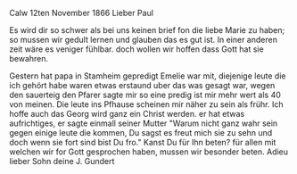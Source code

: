  Calw 12ten November 1866
Lieber Paul

Es wird dir so schwer als bei uns keinen brief fon die liebe Marie zu haben; so mussen wir gedult lernen und glauben das es gut ist. In einer anderen zeit wäre es veniger fühlbar. doch wollen wir hoffen dass Gott hat sie bewahren.

Gestern hat papa in Stamheim gepredigt Emelie war mit, diejenige leute die ich gehört habe waren etwas erstaund uber das was gesagt war, wegen den sauerteig den Pfarer sagte mir so eine predig ist mir mehr wert als 40 von meinen. Die leute ins Pfhause scheinen mir näher zu sein als frühr. Ich hoffe auch das Georg wird ganz ein Christ werden. er hat etwas aufrichtiges, er sagte einmall seiner Mutter "Warum nicht ganz wahr sein gegen einige leute die kommen, Du sagst es freut mich sie zu sehn und doch wenn sie fort sind bist Du fro." Kanst Du für Ihn beten? für allen mit welchen wir for Gott gesprochen haben, mussen wir besonder beten. Adieu lieber Sohn  deine J. Gundert
